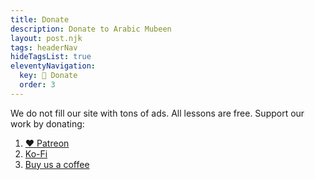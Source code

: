 ```yaml
---
title: Donate
description: Donate to Arabic Mubeen
layout: post.njk
tags: headerNav
hideTagsList: true
eleventyNavigation:
  key: 💸 Donate
  order: 3
---
```


We do not fill our site with tons of ads. All lessons are free. Support our work by donating:

1.  [♥ Patreon](https://www.patreon.com/arabic_mubeen/)
2. [Ko-Fi](https://ko-fi.com/arabic_mubeen)
3. [Buy us a coffee](https://www.buymeacoffee.com/arabic_mubeen)